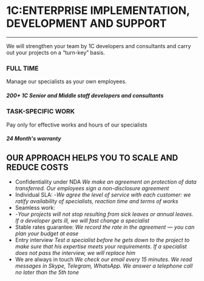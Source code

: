 # 1C:ENTERPRISE IMPLEMENTATION, DEVELOPMENT AND SUPPORT
---
We will strengthen your team by 1C developers and consultants and
carry out your projects on a “turn-key” basis.


### FULL TIME
Manage our specialists as your own employees.
##### 200+ 1C Senior and Middle staff developers and consultants

### TASK-SPECIFIC WORK
Pay only for effective works and hours of our specialists
##### 24 Month's warranty

## OUR APPROACH HELPS YOU TO SCALE AND REDUCE COSTS
* Confidentiality under NDA
_We make an agreement on protection of data transferred. Our
employees sign a non-disclosure agreement_
* Individual SLA:
 -_We agree the level of service with each customer: we ratify availability of specialists, reaction time and terms of works_
* Seamless work: 
* -_Your projects will not stop resulting from sick leaves or
annual leaves. If a developer gets ill, we will fast change a
specialist_
* Stable rates guarantee:
_We record the rate in the agreement — you can plan your budget at ease_
* Entry interview
_Test a specialist before he gets down to the project to make
sure that his expertise meets your requirements. If a specialist does not pass the interview, we will replace him_
* We are always in touch
_We check our email every 15 minutes. We read messages in
Skype, Telegram, WhatsApp. We answer a telephone call no later than the 5th tone_
